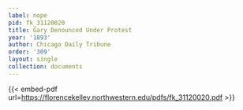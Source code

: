 ```yaml
---
label: nope
pid: fk_31120020
title: Gary Denounced Under Protest
year: '1893'
author: Chicago Daily Tribune
order: '309'
layout: single
collection: documents
---
```



{{< embed-pdf url=https://florencekelley.northwestern.edu/pdfs/fk_31120020.pdf >}}